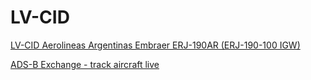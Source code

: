 # LV-CID

[LV-CID Aerolineas Argentinas Embraer ERJ-190AR (ERJ-190-100 IGW)](https://www.planespotters.net/airframe/embraer-erj-190-lv-cid-aerolineas-argentinas/348x15)

[ADS-B Exchange - track aircraft live](https://globe.adsbexchange.com/?icao=e03244)

